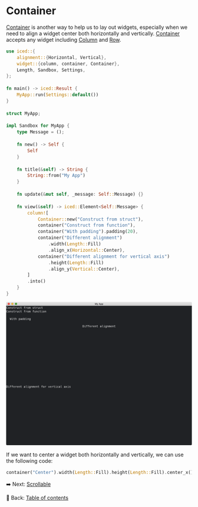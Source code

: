 # Container

[Container](https://docs.rs/iced/0.12.1/iced/widget/container/struct.Container.html) is another way to help us to lay out widgets, especially when we need to align a widget center both horizontally and vertically.
[Container](https://docs.rs/iced/0.12.1/iced/widget/container/struct.Container.html) accepts any widget including [Column](https://docs.rs/iced/0.12.1/iced/widget/struct.Column.html) and [Row](https://docs.rs/iced/0.12.1/iced/widget/struct.Row.html).

```rust
use iced::{
    alignment::{Horizontal, Vertical},
    widget::{column, container, Container},
    Length, Sandbox, Settings,
};

fn main() -> iced::Result {
    MyApp::run(Settings::default())
}

struct MyApp;

impl Sandbox for MyApp {
    type Message = ();

    fn new() -> Self {
        Self
    }

    fn title(&self) -> String {
        String::from("My App")
    }

    fn update(&mut self, _message: Self::Message) {}

    fn view(&self) -> iced::Element<Self::Message> {
        column![
            Container::new("Construct from struct"),
            container("Construct from function"),
            container("With padding").padding(20),
            container("Different alignment")
                .width(Length::Fill)
                .align_x(Horizontal::Center),
            container("Different alignment for vertical axis")
                .height(Length::Fill)
                .align_y(Vertical::Center),
        ]
        .into()
    }
}
```

![Container](./pic/container.png)

If we want to center a widget both horizontally and vertically, we can use the following code:

```rust
container("Center").width(Length::Fill).height(Length::Fill).center_x().center_y()
```

:arrow_right:  Next: [Scrollable](./scrollable.md)

:blue_book: Back: [Table of contents](./../README.md)
